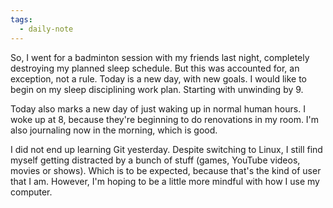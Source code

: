 ```yaml
---
tags:
  - daily-note
---
```

So, I went for a badminton session with my friends last night, completely destroying my planned sleep schedule. But this was accounted for, an exception, not a rule. Today is a new day, with new goals. I would like to begin on my sleep disciplining work plan. Starting with unwinding by 9.

Today also marks a new day of just waking up in normal human hours. I woke up at 8, because they're beginning to do renovations in my room. I'm also journaling now in the morning, which is good.

I did not end up learning Git yesterday. Despite switching to Linux, I still find myself getting distracted by a bunch of stuff (games, YouTube videos, movies or shows). Which is to be expected, because that's the kind of user that I am. However, I'm hoping to be a little more mindful with how I use my computer.
